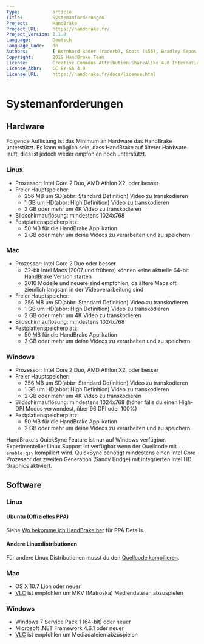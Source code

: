 ```yaml
---
Type:            article
Title:           Systemanforderungen
Project:         HandBrake
Project_URL:     https://handbrake.fr/
Project_Version: 1.1.0
Language:        Deutsch
Language_Code:   de
Authors:         [ Bernhard Rader (raderb), Scott (s55), Bradley Sepos <bradley@bradleysepos.com> (BradleyS) ]
Copyright:       2019 HandBrake Team
License:         Creative Commons Attribution-ShareAlike 4.0 International
License_Abbr:    CC BY-SA 4.0
License_URL:     https://handbrake.fr/docs/license.html
---
```


Systemanforderungen
===================

## Hardware

Folgende Auflistung ist das Minimum an Hardware das HandBrake unterstützt. Es kann möglich sein, dass HandBrake auf älterer Hardware läuft, dies ist jedoch weder empfohlen noch unterstützt.

<!-- .system-linux -->

### Linux

- Prozessor: Intel Core 2 Duo, AMD Athlon X2, oder besser
- Freier Hauptspeicher:
  - 256 MB um SD(abbr: Standard Definition) Video zu transkodieren
  - 1 GB um HD(abbr: High Definition) Video zu transkodieren
  - 2 GB oder mehr um 4K Video zu transkodieren
- Bildschirmauflösung: mindestens 1024x768
- Festplattenspeicherplatz:
  - 50 MB für die HandBrake Applikation
  - 2 GB oder mehr um deine Videos zu verarbeiten und zu speichern

<!-- /.system-linux -->

<!-- .system-macos -->

### Mac

- Prozessor: Intel Core 2 Duo oder besser
  - 32-bit Intel Macs (2007 und frühere) können keine aktuelle 64-bit HandBrake Version starten
  - 2010 Modelle und neuere sind empfohlen, da ältere Macs oft ziemlich langsam in der Videoverarbeitung sind
- Freier Hauptspeicher:
  - 256 MB um SD(abbr: Standard Definition) Video zu transkodieren
  - 1 GB um HD(abbr: High Definition) Video zu transkodieren
  - 2 GB oder mehr um 4K Video zu transkodieren
- Bildschirmauflösung: mindestens 1024x768
- Festplattenspeicherplatz:
  - 50 MB für die HandBrake Applikation
  - 2 GB oder mehr um deine Videos zu verarbeiten und zu speichern

<!-- /.system-macos -->

<!-- .system-windows -->

### Windows

- Prozessor: Intel Core 2 Duo, AMD Athlon X2, oder besser
- Freier Hauptspeicher:
  - 256 MB um SD(abbr: Standard Definition) Video zu transkodieren
  - 1 GB um HD(abbr: High Definition) Video zu transkodieren
  - 2 GB oder mehr um 4K Video zu transkodieren
- Bildschirmauflösung: mindestens 1024x768 (höher falls du einen High-DPI Modus verwendest, über 96 DPI oder 100%)
- Festplattenspeicherplatz:
  - 50 MB für die HandBrake Applikation
  - 2 GB oder mehr um deine Videos zu verarbeiten und zu speichern

<!-- /.system-windows -->

HandBrake's QuickSync Feature ist nur auf Windows verfügbar. Experimenteller Linux Support ist verfügbar wenn der Quellcode mit `--enable-qsv` kompiliert wird. QuickSync benötigt mindestens einen Intel Core Prozessor der zweiten Generation (Sandy Bridge) mit integrierten Intel HD Graphics aktiviert.

## Software

<!-- .system-linux -->

### Linux

#### Ubuntu (Offizielles PPA)

Siehe [Wo bekomme ich HandBrake her](../get-handbrake/where-to-get-handbrake.html) für PPA Details.

#### Andere Linuxdistributionen

Für andere Linux Distributionen musst du den [Quellcode kompilieren](../developer/build-linux.html).

<!-- /.system-linux -->
<!-- .system-macos -->

### Mac

- OS X 10.7 Lion oder neuer
- [VLC](https://www.videolan.org/vlc/) ist empfohlen um MKV (Matroska) Mediendateien abzuspielen

<!-- /.system-macos -->
<!-- .system-windows -->

### Windows

- Windows 7 Service Pack 1 (64-bit) oder neuer
- Microsoft .NET Framework 4.6.1 oder neuer
- [VLC](https://www.videolan.org/vlc/) ist empfohlen um Mediadateien abzuspielen

<!-- /.system-windows -->
